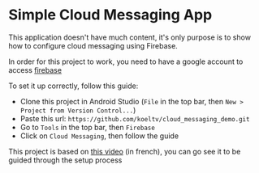# Simple Cloud Messaging App

This application doesn't have much content, it's only purpose is to show how to configure cloud messaging using Firebase.

In order for this project to work, you need to have a google account to access [firebase](https://console.firebase.google.com)

To set it up correctly, follow this guide:
- Clone this project in Android Studio (`File` in the top bar, then `New > Project from Version Control...`)
- Paste this url: `https://github.com/koeltv/cloud_messaging_demo.git`
- Go to `Tools` in the top bar, then `Firebase`
- Click on `Cloud Messaging`, then follow the guide

This project is based on [this video](https://youtu.be/XreH_WToNNU) (in french), you can go see it to be guided through the setup process